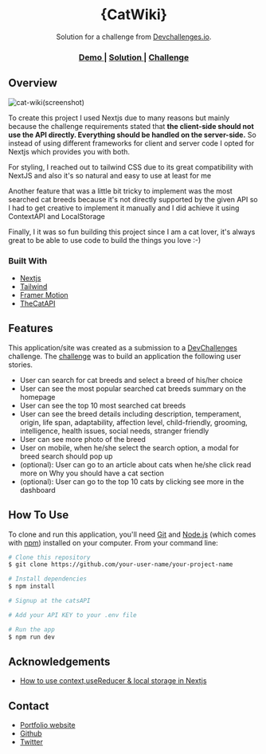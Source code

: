 <!-- Please update value in the {}  -->

<h1 align="center">{CatWiki}</h1>

<div align="center">
   Solution for a challenge from  <a href="http://devchallenges.io" target="_blank">Devchallenges.io</a>.
</div>

<div align="center">
  <h3>
    <a href="https://cat-wiki-phi.vercel.app/">
      Demo
    </a>
    <span> | </span>
    <a href="https://devchallenges.io/solutions/gu1fU08DlObSiwvpSMTk">
      Solution
    </a>
    <span> | </span>
    <a href="https://devchallenges.io/challenges/f4NJ53rcfgrP6sBMD2jt">
      Challenge
    </a>
  </h3>
</div>

<!-- OVERVIEW -->

## Overview

![cat-wiki(screenshot)](https://user-images.githubusercontent.com/66664314/216924870-95c1b143-ac42-41ba-8311-3cb9f8fd5d6d.png)

To create this project I used Nextjs due to many reasons but mainly because the challenge requirements stated that **the client-side should not use the API directly. Everything should be handled on the server-side.** So instead of using different frameworks for client and server code I opted for Nextjs which provides you with both.

For styling, I reached out to tailwind CSS due to its great compatibility with NextJS and also it's so natural and easy to use at least for me

Another feature that was a little bit tricky to implement was the most searched cat breeds because it's not directly supported by the given API so I had to get 
creative to implement it manually and I did achieve it using ContextAPI and LocalStorage

Finally, I it was so fun building this project since I am a cat lover, it's always great to be able to use code to build the things you love :-)


### Built With

<!-- This section should list any major frameworks that you built your project using. Here are a few examples.-->

- [Nextjs](https://nextjs.org/)
- [Tailwind](https://tailwindcss.com/)
- [Framer Motion](https://www.framer.com/motion/)
- [TheCatAPI](https://thecatapi.com/)

## Features

<!-- List the features of your application or follow the template. Don't share the figma file here :) -->

This application/site was created as a submission to a [DevChallenges](https://devchallenges.io/challenges) challenge. The [challenge](https://devchallenges.io/challenges/f4NJ53rcfgrP6sBMD2jt) was to build an application the following user stories.

- User can search for cat breeds and select a breed of his/her choice
- User can see the most popular searched cat breeds summary on the homepage
- User can see the top 10 most searched cat breeds
- User can see the breed details including description, temperament, origin, life span, adaptability, affection level, child-friendly, grooming, intelligence, health    issues, social needs, stranger friendly
- User can see more photo of the breed
- User on mobile, when he/she select the search option, a modal for breed search should pop up
- (optional): User  can go to an article about cats when he/she click read more on Why you should have a cat section
- (optional): User can go to the top 10 cats by clicking see more in the dashboard

## How To Use

<!-- Example: -->

To clone and run this application, you'll need [Git](https://git-scm.com) and [Node.js](https://nodejs.org/en/download/) (which comes with [npm](http://npmjs.com)) installed on your computer. From your command line:

```bash
# Clone this repository
$ git clone https://github.com/your-user-name/your-project-name

# Install dependencies
$ npm install

# Signup at the catsAPI

# Add your API KEY to your .env file

# Run the app
$ npm run dev
```

## Acknowledgements

<!-- This section should list any articles or add-ons/plugins that helps you to complete the project. This is optional but it will help you in the future. For example: -->

- [How to use context,useReducer & local storage in Nextjs](https://medium.com/geekculture/how-to-use-context-usereducer-and-localstorage-in-next-js-cc7bc925d3f2)


## Contact
- [Portfolio website](https://albertsigsbert.netlify.app/)
- [Github](https://github.com/AlbertSigsbert)
- [Twitter](https://twitter.com/albert_sigsbert)

